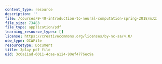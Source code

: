 ```yaml
---
content_type: resource
description: ''
file: /courses/9-40-introduction-to-neural-computation-spring-2018/mJziV7sAZm4_transcript.pdf
file_size: 73483
file_type: application/pdf
learning_resource_types: []
license: https://creativecommons.org/licenses/by-nc-sa/4.0/
ocw_type: OCWFile
resourcetype: Document
title: 3play pdf file
uid: 3c0a11ad-6011-4cae-a124-90ef4776ec9a
---
```

